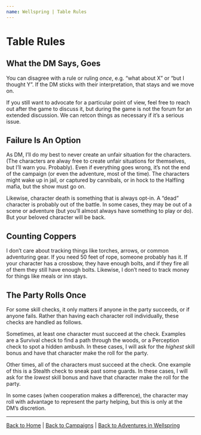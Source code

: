 ```yaml
---
name: Wellspring | Table Rules
---
```


# Table Rules

## What the DM Says, Goes

You can disagree with a rule or ruling *once*, e.g. “what about X” or “but I thought Y”. If the DM sticks with their interpretation, that stays and we move on.

If you still want to advocate for a particular point of view, feel free to reach out after the game to discuss it, but during the game is not the forum for an extended discussion. We can retcon things as necessary if it’s a serious issue.

## Failure Is An Option

As DM, I’ll do my best to never create an unfair situation for the characters. (The characters are alway free to create unfair situations for themselves, but I’ll warn you. Probably). Even if everything goes wrong, it’s not the end of the campaign (or even the adventure, most of the time). The characters might wake up in jail, or captured by cannibals, or in hock to the Halfling mafia, but the show must go on.

Likewise, character death is something that is always opt-in. A “dead” character is probably out of the battle. In some cases, they may be out of a scene or adventure (but you’ll almost always have something to play or do). But your beloved character will be back.

## Counting Coppers

I don’t care about tracking things like torches, arrows, or common adventuring gear. If you need 50 feet of rope, someone probably has it. If your character has a crossbow, they have enough bolts, and if they fire all of them they still have enough bolts. Likewise, I don’t need to track money for things like meals or inn stays.

## The Party Rolls Once

For some skill checks, it only matters if anyone in the party succeeds, or if anyone fails. Rather than having each character roll individually, these checks are handled as follows.

Sometimes, at least one character must succeed at the check. Examples are a Survival check to find a path through the woods, or a Perception check to spot a hidden ambush. In these cases, I will ask for the *highest* skill bonus and have that character make the roll for the party.

Other times, all of the characters must succeed at the check. One example of this is a Stealth check to sneak past some guards. In these cases, I will ask for the *lowest* skill bonus and have that character make the roll for the party.

In some cases (when cooperation makes a difference), the character may roll with advantage to represent the party helping, but this is only at the DM’s discretion.

---

[Back to Home]({{site.baseurl}}/)
|
[Back to Campaigns]({{site.baseurl}}/campaigns)
|
[Back to Adventures in Wellspring]({{site.baseurl}}/campaigns/wellspring)
